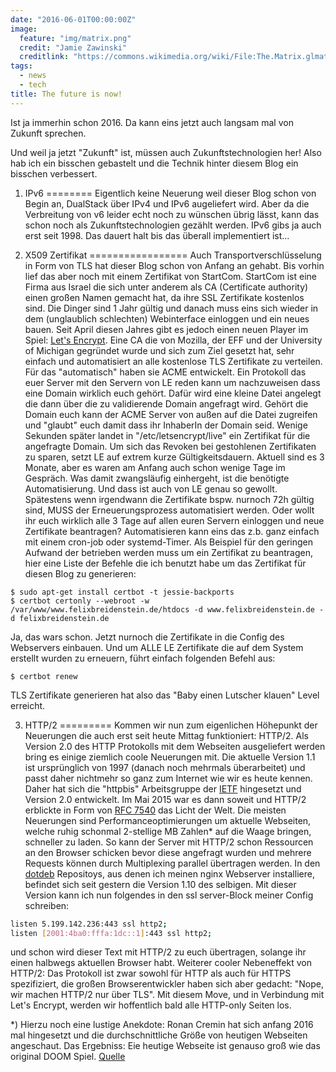 ```yaml
---
date: "2016-06-01T00:00:00Z"
image:
  feature: "img/matrix.png"
  credit: "Jamie Zawinski"
  creditlink: "https://commons.wikimedia.org/wiki/File:The.Matrix.glmatrix.2.png"
tags:
  - news
  - tech
title: The future is now!
---
```


Ist ja immerhin schon 2016. Da kann eins jetzt auch langsam mal von Zukunft sprechen.

Und weil ja jetzt "Zukunft" ist, müssen auch Zukunftstechnologien her! Also hab ich ein bisschen gebastelt und die Technik hinter diesem
Blog ein bisschen verbessert.

1) IPv6
========
Eigentlich keine Neuerung weil dieser Blog schon von Begin an, DualStack über IPv4 und IPv6 augeliefert wird. Aber da die Verbreitung von v6 leider echt noch zu wünschen übrig lässt, kann das schon noch als Zukunftstechnologien gezählt werden. IPv6 gibs ja auch erst seit 1998. Das dauert halt bis das überall implementiert ist...

2) X509 Zertifikat
=================
Auch Transportverschlüsselung in Form von TLS hat dieser Blog schon von Anfang an gehabt. Bis vorhin lief das aber noch mit einem Zertifikat von StartCom. StartCom ist eine Firma aus Israel die sich unter anderem als CA (Certificate authority) einen großen Namen gemacht hat, da ihre SSL Zertifikate kostenlos sind. Die Dinger sind 1 Jahr gültig und danach muss eins sich wieder in dem (unglaublich schlechten) Webinterface einloggen und ein neues bauen.
Seit April diesen Jahres gibt es jedoch einen neuen Player im Spiel: [Let's Encrypt](https://letsencrypt.org/). Eine CA die von Mozilla, der EFF und der University of Michigan gegründet wurde und sich zum Ziel gesetzt hat, sehr einfach und automatisiert an alle kostenlose TLS Zertifikate zu verteilen.
Für das "automatisch" haben sie ACME entwickelt. Ein Protokoll das euer Server mit den Servern von LE reden kann um nachzuweisen dass eine Domain wirklich euch gehört. Dafür wird eine kleine Datei angelegt die dann über die zu validierende Domain angefragt wird. Gehört die Domain euch kann der ACME Server von außen auf die Datei zugreifen und "glaubt" euch damit dass ihr InhaberIn der Domain seid. Wenige Sekunden später landet in "/etc/letsencrypt/live" ein Zertifikat für die angefragte Domain. Um sich das Revoken bei gestohlenen Zertifikaten zu sparen, setzt LE auf extrem kurze Gültigkeitsdauern. Aktuell sind es 3 Monate, aber es waren am Anfang auch schon wenige Tage im Gespräch. Was damit zwangsläufig einhergeht, ist die benötigte Automatisierung. Und dass ist auch von LE genau so gewollt. Spätestens wenn irgendwann die Zertifikate bspw. nurnoch 72h gültig sind, MUSS der Erneuerungsprozess automatisiert werden. Oder wollt ihr euch wirklich alle 3 Tage auf allen euren Servern einloggen und neue Zertifikate beantragen? Automatisieren kann eins das z.b. ganz einfach mit einem cron-job oder systemd-Timer. Als Beispiel für den geringen Aufwand der betrieben werden muss um ein Zertifikat zu beantragen, hier eine Liste der Befehle die ich benutzt habe um das Zertifikat für diesen Blog zu generieren:

```shell
$ sudo apt-get install certbot -t jessie-backports
$ certbot certonly --webroot -w /var/www/www.felixbreidenstein.de/htdocs -d www.felixbreidenstein.de -d felixbreidenstein.de
```

Ja, das wars schon. Jetzt nurnoch die Zertifikate in die Config des Webservers einbauen. Und um ALLE LE Zertifikate die auf dem System erstellt wurden zu erneuern, führt einfach folgenden Befehl aus:

```shell
$ certbot renew
```

TLS Zertifikate generieren hat also das "Baby einen Lutscher klauen" Level erreicht.

3) HTTP/2
=========
Kommen wir nun zum eigenlichen Höhepunkt der Neuerungen die auch erst seit heute Mittag funktioniert: HTTP/2.
Als Version 2.0 des HTTP Protokolls mit dem Webseiten ausgeliefert werden bring es einige ziemlich coole Neuerungen mit. Die aktuelle Version 1.1 ist ursprünglich von 1997 (danach noch mehrmals überarbeitet) und passt daher nichtmehr so ganz zum Internet wie wir es heute kennen. Daher hat sich die "httpbis" Arbeitsgruppe der [IETF](https://www.ietf.org/) hingesetzt und Version 2.0 entwickelt. Im Mai 2015 war es dann soweit und HTTP/2 erblickte in Form von [RFC 7540](https://tools.ietf.org/html/rfc7540) das Licht der Welt. Die meisten Neuerungen sind Performanceoptimierungen um aktuelle Webseiten, welche ruhig schonmal 2-stellige MB Zahlen* auf die Waage bringen, schneller zu laden. So kann der Server mit HTTP/2 schon Ressourcen an den Browser schicken bevor diese angefragt wurden und mehrere Requests können durch Multiplexing parallel übertragen werden.
In den [dotdeb](https://www.dotdeb.org/) Repositoys, aus denen ich meinen nginx Webserver installiere, befindet sich seit gestern die Version 1.10 des selbigen.
Mit dieser Version kann ich nun folgendes in den ssl server-Block meiner Config schreiben:

```bash
listen 5.199.142.236:443 ssl http2;
listen [2001:4ba0:fffa:1dc::1]:443 ssl http2;
```

und schon wird dieser Text mit HTTP/2 zu euch übertragen, solange ihr einen halbwegs aktuellen Browser habt.
Weiterer cooler Nebeneffekt von HTTP/2: Das Protokoll ist zwar sowohl für HTTP als auch für HTTPS spezifiziert, die großen Browserentwickler haben sich aber gedacht: "Nope, wir machen HTTP/2 nur über TLS". Mit diesem Move, und in Verbindung mit Let's Encrypt, werden wir hoffentlich bald alle HTTP-only Seiten los.

*) Hierzu noch eine lustige Anekdote: Ronan Cremin hat sich anfang 2016 mal hingesetzt und die durchschnittliche Größe von heutigen Webseiten angeschaut. Das Ergebniss: Eie heutige Webseite ist genauso groß wie das original DOOM Spiel. [Quelle](https://mobiforge.com/research-analysis/the-web-is-doom)



